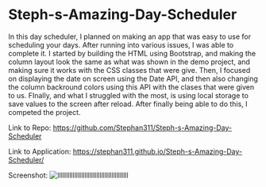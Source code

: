 # Steph-s-Amazing-Day-Scheduler

In this day scheduler, I planned on making an app that was easy to use for scheduling your days. After running into various issues, I was able to complete it. I started by building the HTML using Bootstrap, and making the column layout look the same as what was shown in the demo project, and making sure it works with the CSS classes that were give. Then, I focused on displaying the date on screen using the Date API, and then also changing the column backround colors using this API with the clases that were given to us. FInally, and what I struggled with the most, is using local storage to save values to the screen after reload. After finally being able to do this, I competed the project.

Link to Repo: https://github.com/Stephan311/Steph-s-Amazing-Day-Scheduler

Link to Application: https://stephan311.github.io/Steph-s-Amazing-Day-Scheduler/ 

Screenshot: ![llllllllllllllllllllllllllllllllllllllllll](https://user-images.githubusercontent.com/76667667/113077647-87da7280-919f-11eb-915f-c01b8e63136b.JPG)



